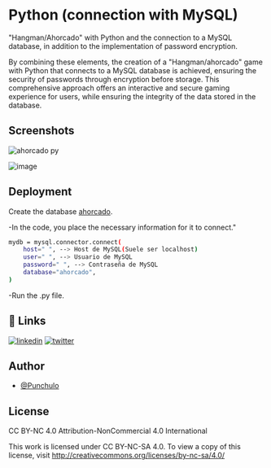 
# Python (connection with MySQL)


"Hangman/Ahorcado" with Python and the connection to a MySQL database, in addition to the implementation of password encryption.

By combining these elements, the creation of a "Hangman/ahorcado" game with Python that connects to a MySQL database is achieved, ensuring the security of passwords through encryption before storage. This comprehensive approach offers an interactive and secure gaming experience for users, while ensuring the integrity of the data stored in the database.
## Screenshots

![ahorcado py](https://github.com/punchulo/PY/assets/63676351/250bde05-3028-4a78-8d28-4778599b170f)


![image](https://github.com/punchulo/PY/assets/63676351/791d5ec0-3484-4cbe-bc79-f565815005a3)


## Deployment

Create the database [ahorcado](https://github.com/punchulo/PY/blob/main/ahorcado_usuarios.sql).

-In the code, you place the necessary information for it to connect."
```bash
mydb = mysql.connector.connect(
    host=" ", --> Host de MySQL(Suele ser localhost)
    user=" ", --> Usuario de MySQL
    password=" ", --> Contraseña de MySQL
    database="ahorcado",
)
```
-Run the .py file.
## 🔗 Links
[![linkedin](https://img.shields.io/badge/linkedin-0A66C2?style=for-the-badge&logo=linkedin&logoColor=white)](https://www.linkedin.com/in/pablo-garcia-bermejo-lopez-168020239/)
[![twitter](https://img.shields.io/badge/twitter-1DA1F2?style=for-the-badge&logo=twitter&logoColor=white)](https://twitter.com/punchis_0)


## Author

- [@Punchulo](https://www.github.com/punchulo)

## License

CC BY-NC 4.0
Attribution-NonCommercial 4.0 International

This work is licensed under CC BY-NC-SA 4.0. To view a copy of this license, visit http://creativecommons.org/licenses/by-nc-sa/4.0/
